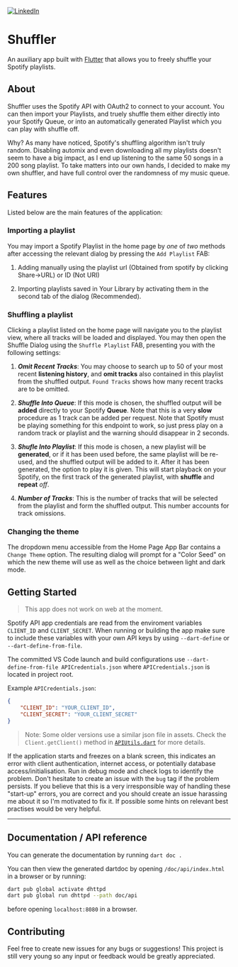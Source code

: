 [![LinkedIn](https://img.shields.io/badge/-LinkedIn-black.svg?style=for-the-badge&logo=linkedin&colorB=555)](https://www.linkedin.com/in/andreas-nicolaou-a11009164)

# Shuffler

An auxiliary app built with [Flutter](https://flutter.dev) that allows you to freely shuffle your Spotify playlists.

## About

Shuffler uses the Spotify API with OAuth2 to connect to your account. You can then import your Playlists, and truely shuffle them either directly into your Spotify Queue, or into an automatically generated Playlist which you can play with shuffle off.

Why?
As many have noticed, Spotify's shuffling algorithm isn't truly random. Disabling automix and even downloading all my playlists doesn't seem to have a big impact, as I end up listening to the same 50 songs in a 200 song playlist. To take matters into our own hands, I decided to make my own shuffler, and have full control over the randomness of my music queue.

## Features

Listed below are the main features of the application:

### Importing a playlist
You may import a Spotify Playlist in the home page by *one* of *two* methods after accessing the relevant dialog by pressing the `Add Playlist` FAB:
1. Adding manually using the playlist url (Obtained from spotify by clicking Share->URL) or ID (Not URI)

2. Importing playlists saved in Your Library by activating them in the second tab of the dialog (Recommended).

### Shuffling a playlist
Clicking a playlist listed on the home page will navigate you to the playlist view, where all tracks will be loaded and displayed. You may then open the Shuffle Dialog using the `Shuffle Playlist` FAB, presenting you with the following settings:
1. ***Omit Recent Tracks***: You may choose to search up to 50 of your most recent **listening history**, and **omit tracks** also contained in this playlist from the shuffled output. `Found Tracks` shows how many recent tracks are to be omitted.

2. ***Shuffle Into Queue***: If this mode is chosen, the shuffled output will be **added** directly to your Spotify **Queue**. Note that this is a very **slow** procedure as 1 track can be added per request. Note that Spotify must be playing something for this endpoint to work, so just press play on a random track or playlist and the warning should disappear in 2 seconds.

3. ***Shufle Into Playlist***: If this mode is chosen, a new playlist will be **generated**, or if it has been used before, the same playlist will be re-used, and the shuffled output will be added to it. After it has been generated, the option to play it is given. This will start playback on your Spotify, on the first track of the generated playlist, with **shuffle** and **repeat** *off*.

4. ***Number of Tracks***: This is the number of tracks that will be selected from the playlist and form the shuffled output. This number accounts for track omissions.

### Changing the theme
The dropdown menu accessible from the Home Page App Bar contains a `Change Theme` option. The resulting dialog will prompt for a "Color Seed" on which the new theme will use as well as the choice between light and dark mode.

## Getting Started

> This app does not work on web at the moment.

Spotify API app credentials are read from the enviroment variables `CLIENT_ID` and `CLIENT_SECRET`. When running or building the app make sure to include these variables with your own API keys by using `--dart-define` or `--dart-define-from-file`.

The committed VS Code launch and build configurations use `--dart-define-from-file APICredentials.json` where `APICredentials.json` is located in project root.

Example `APICredentials.json`:

```json
{
    "CLIENT_ID": "YOUR_CLIENT_ID",
    "CLIENT_SECRET": "YOUR_CLIENT_SECRET"
}
```

> Note: Some older versions use a similar json file in assets. Check the `Client.getClient()` method in [`APIUtils.dart`](lib/api_utils.dart) for more details.

If the application starts and freezes on a blank screen, this indicates an error with client authentication, internet access, or potentially database access/initialisation. Run in debug mode and check logs to identify the problem. Don't hesitate to create an issue with the `bug` tag if the problem persists. If you believe that this is a very irresponsible way of handling these "start-up" errors, you are correct and you should create an issue harassing me about it so I'm motivated to fix it. If possible some hints on relevant best practises would be very helpful.

---

## Documentation / API reference

You can generate the documentation by running `dart doc .`

You can then view the generated dartdoc by opening `/doc/api/index.html` in a browser or by running:

```bash
dart pub global activate dhttpd
dart pub global run dhttpd --path doc/api
```

before opening `localhost:8080` in a browser.

## Contributing

Feel free to create new issues for any bugs or suggestions! This project is still very young so any input or feedback would be greatly appreciated.
